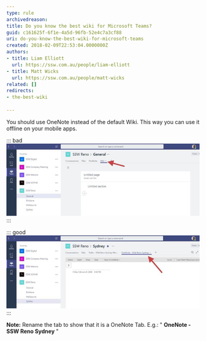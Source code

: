 ```yaml
---
type: rule
archivedreason: 
title: Do you know the best wiki for Microsoft Teams?
guid: c161625f-6f1e-4a5d-96fb-52e4c7a3cf88
uri: do-you-know-the-best-wiki-for-microsoft-teams
created: 2018-02-09T22:53:04.0000000Z
authors:
- title: Liam Elliott
  url: https://ssw.com.au/people/liam-elliott
- title: Matt Wicks
  url: https://ssw.com.au/people/matt-wicks
related: []
redirects:
- the-best-wiki

---
```


You should use OneNote instead of the default Wiki. This way you can use it offline on your mobile apps.


<!--endintro-->

::: bad  
![Bad Example: Default tab – Wiki. There is no offline mobile application](teams-best-wiki-1.jpg)  
:::  

::: good  
![Good Example: Use OneNote. Now you can use the normal OneNote Desktop and Mobile app for iOS and Android (including offline support)](teams-best-wiki-2.jpg)  
:::  

**Note:** Rename the tab to show that it is a OneNote Tab. E.g.: " **OneNote - SSW Reno Sydney** "
